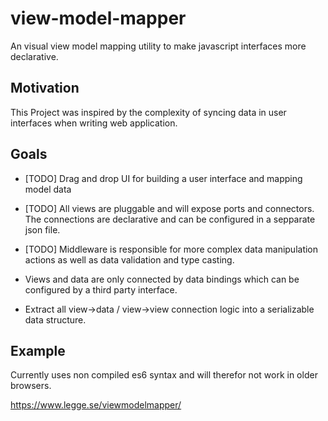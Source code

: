 # view-model-mapper
An visual view model mapping utility to make javascript interfaces more declarative.

## Motivation
This Project was inspired by the complexity of syncing data in user interfaces when writing web application.

## Goals

* [TODO] Drag and drop UI for building a user interface and mapping model data

* [TODO] All views are pluggable and will expose ports and connectors. 
The connections are declarative and can be configured in a sepparate json file.

* [TODO] Middleware is responsible for more complex data manipulation actions as well as data validation and type casting.

* Views and data are only connected by data bindings which can be configured by a third party interface.

* Extract all view->data / view->view connection logic into a serializable data structure.

## Example
Currently uses non compiled es6 syntax and will therefor not work in older browsers.

https://www.legge.se/viewmodelmapper/
